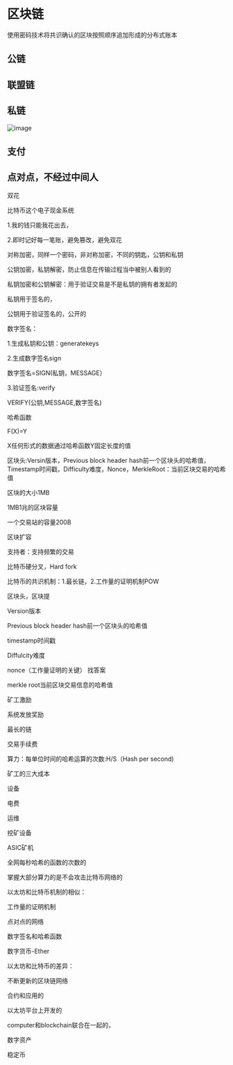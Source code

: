 # 区块链

使用密码技术将共识确认的区块按照顺序追加形成的分布式账本

## 公链

## 联盟链

## 私链

![image](https://github.com/user-attachments/assets/897725de-ef68-4709-b627-bfaceea3e324)


## 支付

## 点对点，不经过中间人


双花

比特币这个电子现金系统

1.我的钱只能我花出去，

2.即时记好每一笔账，避免篡改，避免双花

对称加密，同样一个密码，非对称加密，不同的钥匙，公钥和私钥


公钥加密，私钥解密，防止信息在传输过程当中被别人看到的

私钥加密和公钥解密：用于验证交易是不是私钥的拥有者发起的


私钥用于签名的，

公钥用于验证签名的，公开的

数字签名：

1.生成私钥和公钥：generatekeys

2.生成数字签名sign

数字签名=SIGN(私钥，MESSAGE）

3.验证签名:verify

VERIFY(公钥,MESSAGE,数字签名)


哈希函数

F(X)=Y

X任何形式的数据通过哈希函数Y固定长度的值




区块头:Versin版本，Previous block header hash前一个区块头的哈希值，Timestamp时间戳，Difficulty难度，Nonce，MerkleRoot：当前区块交易的哈希值


区块的大小1MB

1MB1兆的区块容量

一个交易站的容量200B

区块扩容

支持者：支持频繁的交易


比特币硬分叉，Hard fork

比特币的共识机制：1.最长链，2.工作量的证明机制POW

区块头，区块提

Version版本

Previous block header hash前一个区块头的哈希值

timestamp时间戳

Diffulcity难度

nonce（工作量证明的关键）
找答案

merkle root当前区块交易信息的哈希值

矿工激励

系统发放奖励

最长的链

交易手续费

算力：每单位时间的哈希运算的次数:H/S（Hash per second)

矿工的三大成本

设备

电费

运维

挖矿设备

ASIC矿机

全网每秒哈希的函数的次数的


掌握大部分算力的是不会攻击比特币网络的


以太坊和比特币机制的相似：

工作量的证明机制

点对点的网络

数字签名和哈希函数

数字货币-Ether


以太坊和比特币的差异：

不断更新的区块链网络


合约和应用的

以太坊平台上开发的

computer和blockchain联合在一起的，



数字资产



稳定币






















